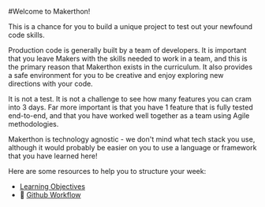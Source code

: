 #Welcome to Makerthon!

This is a chance for you to build a unique project to test out your newfound code skills.

Production code is generally built by a team of developers. It is important that you leave Makers with the skills needed to work in a team, and this is the primary reason that Makerthon exists in the curriculum. It also provides a safe environment for you to be creative and enjoy exploring new directions with your code. 

It is not a test. It is not a challenge to see how many features you can cram into 3 days. Far more important is that you have 1 feature that is fully tested end-to-end, and that you have worked well together as a team using Agile methodologies.

Makerthon is technology agnostic - we don't mind what tech stack you use, although it would probably be easier on you to use a language or framework that you have learned here!

Here are some resources to help you to structure your week:

* [Learning Objectives](https://github.com/makersacademy/course/blob/master/makerthon/makerthon_objectives.md)
* :pill: [Github Workflow](https://github.com/makersacademy/course/blob/master/pills/git_workflow.md)
